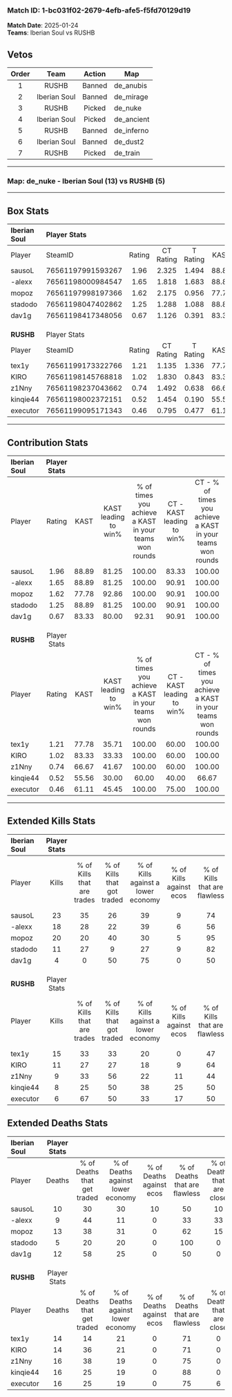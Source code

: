 ### Match ID: 1-bc031f02-2679-4efb-afe5-f5fd70129d19  
**Match Date**: 2025-01-24  
**Teams**: Iberian Soul vs RUSHB  

## Vetos  

| Order | Team | Action | Map |
| :---: | :--: | :----: | --- |
| 1 | RUSHB | Banned | de_anubis |
| 2 | Iberian Soul | Banned | de_mirage |
| 3 | RUSHB | Picked | de_nuke |
| 4 | Iberian Soul | Picked | de_ancient |
| 5 | RUSHB | Banned | de_inferno |
| 6 | Iberian Soul | Banned | de_dust2 |
| 7 | RUSHB | Picked | de_train |

---  

### **Map**: de_nuke - Iberian Soul (13) vs RUSHB (5)  
---  

## Box Stats  

| **Iberian Soul** | Player Stats      |        |           |          |       |       |       |         |        |      |     |
| :- | :- | :-: | :-: | :-: | :-: | :-: | :-: | :-: | :-: | :-: | :-: |
| Player           | SteamID           | Rating | CT Rating | T Rating | KAST  |  ADR  | Kills | Assists | Deaths | K/D  | HS% |
| sausoL           | 76561197991593267 |  1.96  |   2.325   |  1.494   | 88.89 | 129.0 |  23   |    5    |   10   | 2.30 | 34  |
| -alexx           | 76561198000984547 |  1.65  |   1.818   |  1.683   | 88.89 | 102.8 |  18   |    3    |   9    | 2.00 | 55  |
| mopoz            | 76561197998197366 |  1.62  |   2.175   |  0.956   | 77.78 | 119.5 |  20   |    6    |   13   | 1.54 | 65  |
| stadodo          | 76561198047402862 |  1.25  |   1.288   |  1.088   | 88.89 | 45.0  |  11   |    3    |   5    | 2.20 |  9  |
| dav1g            | 76561198417348056 |  0.67  |   1.126   |  0.391   | 83.33 | 41.0  |   4   |    6    |   12   | 0.33 | 100 |
|                  |                   |        |           |          |       |       |       |         |        |      |     |
|                  |                   |        |           |          |       |       |       |         |        |      |     |
|                  |                   |        |           |          |       |       |       |         |        |      |     |
| **RUSHB**        | Player Stats      |        |           |          |       |       |       |         |        |      |     |
| Player           | SteamID           | Rating | CT Rating | T Rating | KAST  |  ADR  | Kills | Assists | Deaths | K/D  | HS% |
| tex1y            | 76561199173322766 |  1.21  |   1.135   |  1.336   | 77.78 | 81.9  |  15   |    2    |   14   | 1.07 | 53  |
| KIRO             | 76561198145768818 |  1.02  |   1.830   |  0.843   | 83.33 | 69.6  |  11   |    3    |   14   | 0.79 | 63  |
| z1Nny            | 76561198237043662 |  0.74  |   1.492   |  0.638   | 66.67 | 65.8  |   9   |    5    |   16   | 0.56 | 77  |
| kinqie44         | 76561198002372151 |  0.52  |   1.454   |  0.190   | 55.56 | 45.3  |   8   |    0    |   16   | 0.50 | 50  |
| executor         | 76561199095171343 |  0.46  |   0.795   |  0.477   | 61.11 | 39.4  |   6   |    3    |   16   | 0.38 | 66  |
---  

## Contribution Stats  

| **Iberian Soul** | Player Stats |       |                      |                                                        |                           |                                                             |                          |                                                            |
| :- | :-: | :-: | :-: | :-: | :-: | :-: | :-: | :-: |
| Player           |    Rating    | KAST  | KAST leading to win% | % of times you achieve a KAST in your teams won rounds | CT - KAST leading to win% | CT - % of times you achieve a KAST in your teams won rounds | T - KAST leading to win% | T - % of times you achieve a KAST in your teams won rounds |
| sausoL           |     1.96     | 88.89 |        81.25         |                         100.00                         |           83.33           |                           100.00                            |          75.00           |                           100.00                           |
| -alexx           |     1.65     | 88.89 |        81.25         |                         100.00                         |           90.91           |                           100.00                            |          60.00           |                           100.00                           |
| mopoz            |     1.62     | 77.78 |        92.86         |                         100.00                         |           90.91           |                           100.00                            |          100.00          |                           100.00                           |
| stadodo          |     1.25     | 88.89 |        81.25         |                         100.00                         |           90.91           |                           100.00                            |          60.00           |                           100.00                           |
| dav1g            |     0.67     | 83.33 |        80.00         |                         92.31                          |           90.91           |                           100.00                            |          50.00           |                           66.67                            |
|                  |              |       |                      |                                                        |                           |                                                             |                          |                                                            |
|                  |              |       |                      |                                                        |                           |                                                             |                          |                                                            |
|                  |              |       |                      |                                                        |                           |                                                             |                          |                                                            |
| **RUSHB**        | Player Stats |       |                      |                                                        |                           |                                                             |                          |                                                            |
| Player           |    Rating    | KAST  | KAST leading to win% | % of times you achieve a KAST in your teams won rounds | CT - KAST leading to win% | CT - % of times you achieve a KAST in your teams won rounds | T - KAST leading to win% | T - % of times you achieve a KAST in your teams won rounds |
| tex1y            |     1.21     | 77.78 |        35.71         |                         100.00                         |           60.00           |                           100.00                            |          22.22           |                           100.00                           |
| KIRO             |     1.02     | 83.33 |        33.33         |                         100.00                         |           60.00           |                           100.00                            |          20.00           |                           100.00                           |
| z1Nny            |     0.74     | 66.67 |        41.67         |                         100.00                         |           60.00           |                           100.00                            |          28.57           |                           100.00                           |
| kinqie44         |     0.52     | 55.56 |        30.00         |                         60.00                          |           40.00           |                            66.67                            |          20.00           |                           50.00                            |
| executor         |     0.46     | 61.11 |        45.45         |                         100.00                         |           75.00           |                           100.00                            |          28.57           |                           100.00                           |
---  

## Extended Kills Stats  

| **Iberian Soul** | Player Stats |                            |                            |                                    |                         |                              |                                 |                                       |                    |           |
| :- | :-: | :-: | :-: | :-: | :-: | :-: | :-: | :-: | :-: | :-: |
| Player           |    Kills     | % of Kills that are trades | % of Kills that got traded | % of Kills against a lower economy | % of Kills against ecos | % of Kills that are flawless | % of Kills that are close duels | % of Kills that are assisted by flash | Pistol Round Kills | AWP Kills |
| sausoL           |      23      |             35             |             26             |                 39                 |            9            |              74              |                0                |                   4                   |         0          |     0     |
| -alexx           |      18      |             28             |             22             |                 39                 |            6            |              56              |                0                |                   0                   |         0          |     4     |
| mopoz            |      20      |             20             |             40             |                 30                 |            5            |              95              |                0                |                  10                   |         0          |     2     |
| stadodo          |      11      |             27             |             9              |                 27                 |            9            |              82              |                9                |                   9                   |         5          |     0     |
| dav1g            |      4       |             0              |             50             |                 75                 |            0            |              50              |                0                |                   0                   |         0          |     1     |
|                  |              |                            |                            |                                    |                         |                              |                                 |                                       |                    |           |
|                  |              |                            |                            |                                    |                         |                              |                                 |                                       |                    |           |
|                  |              |                            |                            |                                    |                         |                              |                                 |                                       |                    |           |
| **RUSHB**        | Player Stats |                            |                            |                                    |                         |                              |                                 |                                       |                    |           |
| Player           |    Kills     | % of Kills that are trades | % of Kills that got traded | % of Kills against a lower economy | % of Kills against ecos | % of Kills that are flawless | % of Kills that are close duels | % of Kills that are assisted by flash | Pistol Round Kills | AWP Kills |
| tex1y            |      15      |             33             |             33             |                 20                 |            0            |              47              |               20                |                   0                   |         0          |     4     |
| KIRO             |      11      |             27             |             27             |                 18                 |            9            |              64              |                9                |                   0                   |         0          |     3     |
| z1Nny            |      9       |             33             |             56             |                 22                 |           11            |              44              |               11                |                   0                   |         0          |     3     |
| kinqie44         |      8       |             25             |             50             |                 38                 |           25            |              50              |                0                |                   0                   |         0          |     0     |
| executor         |      6       |             67             |             50             |                 33                 |           17            |              50              |               17                |                   0                   |         0          |     0     |
## Extended Deaths Stats  

| **Iberian Soul** | Player Stats |                             |                                   |                          |                               |                            |                           |               |
| :- | :-: | :-: | :-: | :-: | :-: | :-: | :-: | :-: |
| Player           |    Deaths    | % of Deaths that get traded | % of Deaths against lower economy | % of Deaths against ecos | % of Deaths that are flawless | % of Deaths that are close | % of Deaths while blinded | Deaths to AWP |
| sausoL           |      10      |             30              |                30                 |            10            |              50               |             10             |             0             |       0       |
| -alexx           |      9       |             44              |                11                 |            0             |              33               |             33             |             0             |       0       |
| mopoz            |      13      |             38              |                31                 |            0             |              62               |             15             |             0             |       0       |
| stadodo          |      5       |             20              |                20                 |            0             |              100              |             0              |             0             |       0       |
| dav1g            |      12      |             58              |                25                 |            0             |              50               |             0              |             0             |       0       |
|                  |              |                             |                                   |                          |                               |                            |                           |               |
|                  |              |                             |                                   |                          |                               |                            |                           |               |
|                  |              |                             |                                   |                          |                               |                            |                           |               |
| **RUSHB**        | Player Stats |                             |                                   |                          |                               |                            |                           |               |
| Player           |    Deaths    | % of Deaths that get traded | % of Deaths against lower economy | % of Deaths against ecos | % of Deaths that are flawless | % of Deaths that are close | % of Deaths while blinded | Deaths to AWP |
| tex1y            |      14      |             14              |                21                 |            0             |              71               |             0              |             0             |       1       |
| KIRO             |      14      |             36              |                21                 |            0             |              71               |             0              |             7             |       0       |
| z1Nny            |      16      |             38              |                19                 |            0             |              75               |             0              |             6             |       1       |
| kinqie44         |      16      |             25              |                19                 |            0             |              88               |             0              |             6             |       2       |
| executor         |      16      |             25              |                19                 |            0             |              75               |             6              |             6             |       1       |
